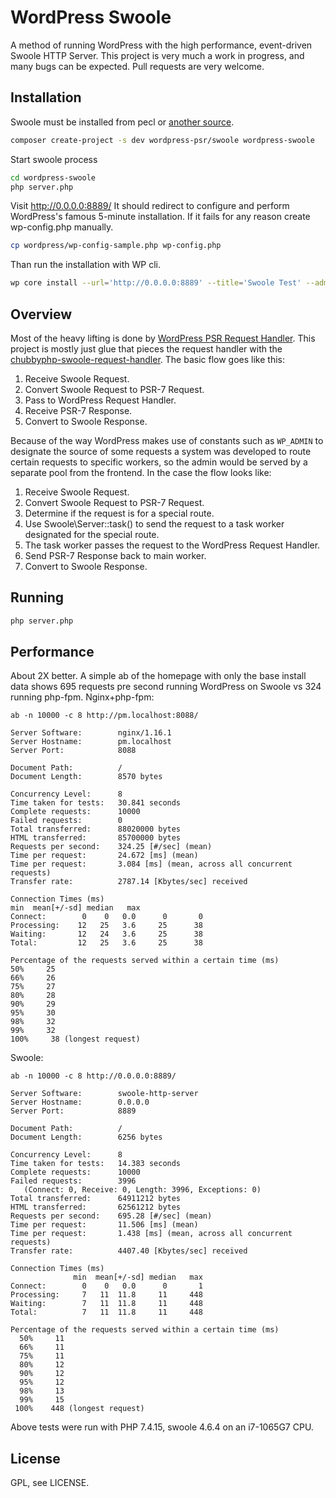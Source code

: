 WordPress Swoole
===========

A method of running WordPress with the high performance, event-driven Swoole HTTP Server.
This project is very much a work in progress, and many bugs can be expected.
Pull requests are very welcome.

Installation
------------

Swoole must be installed from pecl or [another source](https://www.swoole.co.uk/docs/get-started/installation).

```bash
composer create-project -s dev wordpress-psr/swoole wordpress-swoole
```
Start swoole process
```bash
cd wordpress-swoole
php server.php
```

Visit http://0.0.0.0:8889/ It should redirect to configure and perform WordPress's famous 5-minute installation.
If it fails for any reason create wp-config.php manually.
```bash
cp wordpress/wp-config-sample.php wp-config.php
```
Than run the installation with WP cli.
```bash
wp core install --url='http://0.0.0.0:8889' --title='Swoole Test' --admin_user=admin --admin_password=password --skip-email
```

Overview
-----------

Most of the heavy lifting is done by [WordPress PSR Request Handler](https://github.com/WordPress-PSR/request-handler/).
This project is mostly just glue that pieces the request handler with the [chubbyphp-swoole-request-handler](https://github.com/chubbyphp/chubbyphp-swoole-request-handler).
The basic flow goes like this:
1. Receive Swoole Request.
2. Convert Swoole Request to PSR-7 Request.
3. Pass to WordPress Request Handler.
4. Receive PSR-7 Response.
5. Convert to Swoole Response.

Because of the way WordPress makes use of constants such as `WP_ADMIN` to designate the source of some requests a system was developed to route certain requests to specific workers, so the admin would be served by a separate pool from the frontend.
In the case the flow looks like:

1. Receive Swoole Request.
2. Convert Swoole Request to PSR-7 Request.
3. Determine if the request is for a special route.
3. Use Swoole\Server::task() to send the request to a task worker designated for the special route.
3. The task worker passes the request to the WordPress Request Handler.
4. Send PSR-7 Response back to main worker.
5. Convert to Swoole Response.

Running
-------
```bash
php server.php
```

Performance
-------
About 2X better. A simple ab of the homepage with only the base install data shows
695 requests pre second running WordPress on Swoole vs 324 running php-fpm.
Nginx+php-fpm:
```
ab -n 10000 -c 8 http://pm.localhost:8088/

Server Software:        nginx/1.16.1
Server Hostname:        pm.localhost
Server Port:            8088

Document Path:          /
Document Length:        8570 bytes

Concurrency Level:      8
Time taken for tests:   30.841 seconds
Complete requests:      10000
Failed requests:        0
Total transferred:      88020000 bytes
HTML transferred:       85700000 bytes
Requests per second:    324.25 [#/sec] (mean)
Time per request:       24.672 [ms] (mean)
Time per request:       3.084 [ms] (mean, across all concurrent requests)
Transfer rate:          2787.14 [Kbytes/sec] received

Connection Times (ms)
min  mean[+/-sd] median   max
Connect:        0    0   0.0      0       0
Processing:    12   25   3.6     25      38
Waiting:       12   24   3.6     25      38
Total:         12   25   3.6     25      38

Percentage of the requests served within a certain time (ms)
50%     25
66%     26
75%     27
80%     28
90%     29
95%     30
98%     32
99%     32
100%     38 (longest request)
```
Swoole:
```
ab -n 10000 -c 8 http://0.0.0.0:8889/

Server Software:        swoole-http-server
Server Hostname:        0.0.0.0
Server Port:            8889

Document Path:          /
Document Length:        6256 bytes

Concurrency Level:      8
Time taken for tests:   14.383 seconds
Complete requests:      10000
Failed requests:        3996
   (Connect: 0, Receive: 0, Length: 3996, Exceptions: 0)
Total transferred:      64911212 bytes
HTML transferred:       62561212 bytes
Requests per second:    695.28 [#/sec] (mean)
Time per request:       11.506 [ms] (mean)
Time per request:       1.438 [ms] (mean, across all concurrent requests)
Transfer rate:          4407.40 [Kbytes/sec] received

Connection Times (ms)
              min  mean[+/-sd] median   max
Connect:        0    0   0.0      0       1
Processing:     7   11  11.8     11     448
Waiting:        7   11  11.8     11     448
Total:          7   11  11.8     11     448

Percentage of the requests served within a certain time (ms)
  50%     11
  66%     11
  75%     11
  80%     12
  90%     12
  95%     12
  98%     13
  99%     15
 100%    448 (longest request)
```

Above tests were run with PHP 7.4.15, swoole 4.6.4 on an i7-1065G7 CPU.

License
-------

GPL, see LICENSE.
